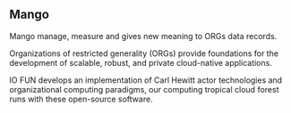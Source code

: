 Mango
-----

Mango manage, measure and gives new meaning to ORGs data records.

Organizations of restricted generality (ORGs) provide foundations 
for the development of scalable, robust, and private cloud-native 
applications.

IO FUN develops an implementation of Carl Hewitt actor technologies 
and organizational computing paradigms, our computing tropical 
cloud forest runs with these open-source software.